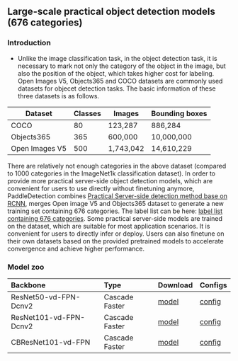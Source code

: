 ## Large-scale practical object detection models (676 categories)

### Introduction

* Unlike the image classification task, in the object detection task, it is necessary to mark not only the category of the object in the image, but also the position of the object, which takes higher cost for labeling. Open Images V5, Objects365 and COCO datasets are commonly used datasets for objecet detection tasks. The basic information of these three datasets is as follows.

|   Dataset          | Classes | Images    | Bounding boxes |
|--------------------|---------|-----------|----------------|
| COCO               | 80      | 123,287   | 886,284        |
| Objects365 | 365     | 600,000   | 10,000,000     |
| Open Images V5              | 500     | 1,743,042 | 14,610,229     |


There are relatively not enough categories in the above dataset (compared to 1000 categories in the ImageNet1k classification dataset). In order to provide more practical server-side object detection models, which are convenient for users to use directly without finetuning anymore, PaddleDetection combines [Practical Server-side detection method base on RCNN](./SERVER_SIDE_en.md), merges Open image V5 and Objects365 dataset to generate a new training set containing 676 categories. The label list can be here: [label list containing 676 categories](../../dataset/voc/generic_det_label_list.txt). Some practical server-side models are trained on the dataset, which are suitable for most application scenarios. It is convenient for users to directly infer or deploy. Users can also finetune on their own datasets based on the provided pretrained models to accelerate convergence and achieve higher performance.


### Model zoo

| Backbone       | Type     |      Download       | Configs |
| :---------------| :---------------| :---------------| :---------------
| ResNet50-vd-FPN-Dcnv2         | Cascade Faster     |  [model](https://paddlemodels.bj.bcebos.com/object_detection/cascade_rcnn_dcn_r50_vd_fpn_generic_server_side.pdparams) | [config](https://github.com/PaddlePaddle/PaddleDetection/tree/master/configs/rcnn_server_side_det/generic/cascade_rcnn_dcn_r50_vd_fpn_generic_server_side.yml) |
| ResNet101-vd-FPN-Dcnv2         | Cascade Faster     |  [model](https://paddlemodels.bj.bcebos.com/object_detection/cascade_rcnn_dcn_r101_vd_fpn_generic_server_side.pdparams) | [config](https://github.com/PaddlePaddle/PaddleDetection/tree/master/configs/rcnn_server_side_det/generic/cascade_rcnn_dcn_r101_vd_fpn_generic_server_side.yml) |
| CBResNet101-vd-FPN         | Cascade Faster     |  [model](https://paddlemodels.bj.bcebos.com/object_detection/cascade_rcnn_cbr101_vd_fpn_generic_server_side.pdparams) | [config](https://github.com/PaddlePaddle/PaddleDetection/tree/master/configs/rcnn_server_side_det/generic/cascade_rcnn_cbr101_vd_fpn_generic_server_side.yml) |
